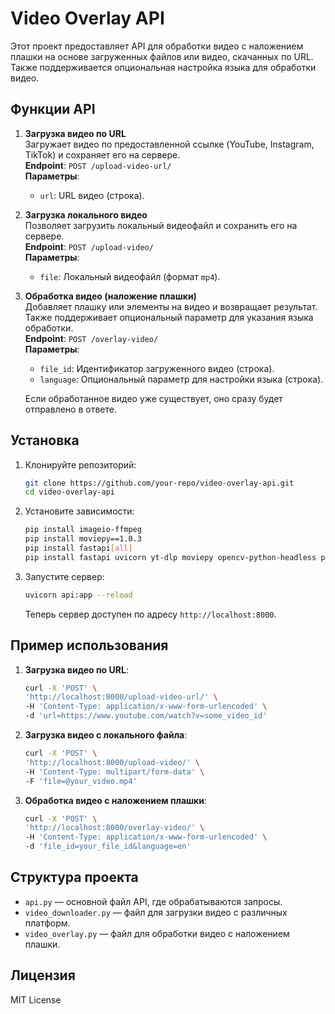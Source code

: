 # Video Overlay API

Этот проект предоставляет API для обработки видео с наложением плашки на основе загруженных файлов или видео, скачанных по URL. Также поддерживается опциональная настройка языка для обработки видео.

## Функции API

1. **Загрузка видео по URL**  
   Загружает видео по предоставленной ссылке (YouTube, Instagram, TikTok) и сохраняет его на сервере.  
   **Endpoint**: `POST /upload-video-url/`  
   **Параметры**:  
   - `url`: URL видео (строка).

2. **Загрузка локального видео**  
   Позволяет загрузить локальный видеофайл и сохранить его на сервере.  
   **Endpoint**: `POST /upload-video/`  
   **Параметры**:  
   - `file`: Локальный видеофайл (формат `mp4`).

3. **Обработка видео (наложение плашки)**  
   Добавляет плашку или элементы на видео и возвращает результат. Также поддерживает опциональный параметр для указания языка обработки.  
   **Endpoint**: `POST /overlay-video/`  
   **Параметры**:  
   - `file_id`: Идентификатор загруженного видео (строка).  
   - `language`: Опциональный параметр для настройки языка (строка).  
   
   Если обработанное видео уже существует, оно сразу будет отправлено в ответе.

## Установка

1. Клонируйте репозиторий:
   ```bash
   git clone https://github.com/your-repo/video-overlay-api.git
   cd video-overlay-api
   ```

2. Установите зависимости:
   ```bash
   pip install imageio-ffmpeg
   pip install moviepy==1.0.3
   pip install fastapi[all]
   pip install fastapi uvicorn yt-dlp moviepy opencv-python-headless python-multipart
   ```

3. Запустите сервер:
   ```bash
   uvicorn api:app --reload
   ```

   Теперь сервер доступен по адресу `http://localhost:8000`.

## Пример использования

1. **Загрузка видео по URL**:
   ```bash
   curl -X 'POST' \
   'http://localhost:8000/upload-video-url/' \
   -H 'Content-Type: application/x-www-form-urlencoded' \
   -d 'url=https://www.youtube.com/watch?v=some_video_id'
   ```

2. **Загрузка видео с локального файла**:
   ```bash
   curl -X 'POST' \
   'http://localhost:8000/upload-video/' \
   -H 'Content-Type: multipart/form-data' \
   -F 'file=@your_video.mp4'
   ```

3. **Обработка видео с наложением плашки**:
   ```bash
   curl -X 'POST' \
   'http://localhost:8000/overlay-video/' \
   -H 'Content-Type: application/x-www-form-urlencoded' \
   -d 'file_id=your_file_id&language=en'
   ```

## Структура проекта

- `api.py` — основной файл API, где обрабатываются запросы.
- `video_downloader.py` — файл для загрузки видео с различных платформ.
- `video_overlay.py` — файл для обработки видео с наложением плашки.

## Лицензия

MIT License